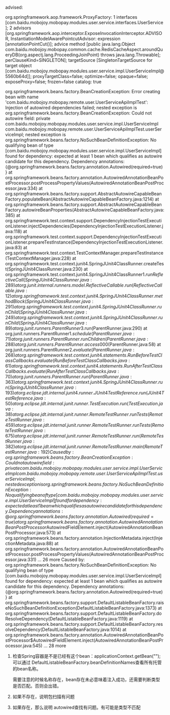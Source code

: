 advised:

org.springframework.aop.framework.ProxyFactory: 1 interfaces [com.baidu.mobojoy.mobopay.modules.user.service.interfaces.UserService]; 2 advisors [org.springframework.aop.interceptor.ExposeInvocationInterceptor.ADVISOR, InstantiationModelAwarePointcutAdvisor: expression [annotationPointCut()]; advice method [public java.lang.Object com.baidu.mobojoy.mobopay.common.cache.RedisCacheAspect.aroundQueryDB(org.aspectj.lang.ProceedingJoinPoint) throws java.lang.Throwable]; perClauseKind=SINGLETON]; targetSource [SingletonTargetSource for target object [com.baidu.mobojoy.mobopay.modules.user.service.impl.UserServiceImpl@5560b64d]]; proxyTargetClass=false; optimize=false; opaque=false; exposeProxy=false; frozen=false
catalog: true


org.springframework.beans.factory.BeanCreationException: Error creating bean with name 'com.baidu.mobojoy.mobopay.remote.user.UserServiceApiImplTest': Injection of autowired dependencies failed; nested exception is org.springframework.beans.factory.BeanCreationException: Could not autowire field: private com.baidu.mobojoy.mobopay.modules.user.service.impl.UserServiceImpl com.baidu.mobojoy.mobopay.remote.user.UserServiceApiImplTest.userServiceImpl; nested exception is org.springframework.beans.factory.NoSuchBeanDefinitionException: No qualifying bean of type [com.baidu.mobojoy.mobopay.modules.user.service.impl.UserServiceImpl] found for dependency: expected at least 1 bean which qualifies as autowire candidate for this dependency. Dependency annotations: {@org.springframework.beans.factory.annotation.Autowired(required=true)}
	at org.springframework.beans.factory.annotation.AutowiredAnnotationBeanPostProcessor.postProcessPropertyValues(AutowiredAnnotationBeanPostProcessor.java:334)
	at org.springframework.beans.factory.support.AbstractAutowireCapableBeanFactory.populateBean(AbstractAutowireCapableBeanFactory.java:1214)
	at org.springframework.beans.factory.support.AbstractAutowireCapableBeanFactory.autowireBeanProperties(AbstractAutowireCapableBeanFactory.java:385)
	at org.springframework.test.context.support.DependencyInjectionTestExecutionListener.injectDependencies(DependencyInjectionTestExecutionListener.java:118)
	at org.springframework.test.context.support.DependencyInjectionTestExecutionListener.prepareTestInstance(DependencyInjectionTestExecutionListener.java:83)
	at org.springframework.test.context.TestContextManager.prepareTestInstance(TestContextManager.java:228)
	at org.springframework.test.context.junit4.SpringJUnit4ClassRunner.createTest(SpringJUnit4ClassRunner.java:230)
	at org.springframework.test.context.junit4.SpringJUnit4ClassRunner$1.runReflectiveCall(SpringJUnit4ClassRunner.java:289)
	at org.junit.internal.runners.model.ReflectiveCallable.run(ReflectiveCallable.java:12)
	at org.springframework.test.context.junit4.SpringJUnit4ClassRunner.methodBlock(SpringJUnit4ClassRunner.java:291)
	at org.springframework.test.context.junit4.SpringJUnit4ClassRunner.runChild(SpringJUnit4ClassRunner.java:249)
	at org.springframework.test.context.junit4.SpringJUnit4ClassRunner.runChild(SpringJUnit4ClassRunner.java:89)
	at org.junit.runners.ParentRunner$3.run(ParentRunner.java:290)
	at org.junit.runners.ParentRunner$1.schedule(ParentRunner.java:71)
	at org.junit.runners.ParentRunner.runChildren(ParentRunner.java:288)
	at org.junit.runners.ParentRunner.access$000(ParentRunner.java:58)
	at org.junit.runners.ParentRunner$2.evaluate(ParentRunner.java:268)
	at org.springframework.test.context.junit4.statements.RunBeforeTestClassCallbacks.evaluate(RunBeforeTestClassCallbacks.java:61)
	at org.springframework.test.context.junit4.statements.RunAfterTestClassCallbacks.evaluate(RunAfterTestClassCallbacks.java:70)
	at org.junit.runners.ParentRunner.run(ParentRunner.java:363)
	at org.springframework.test.context.junit4.SpringJUnit4ClassRunner.run(SpringJUnit4ClassRunner.java:193)
	at org.eclipse.jdt.internal.junit4.runner.JUnit4TestReference.run(JUnit4TestReference.java:50)
	at org.eclipse.jdt.internal.junit.runner.TestExecution.run(TestExecution.java:38)
	at org.eclipse.jdt.internal.junit.runner.RemoteTestRunner.runTests(RemoteTestRunner.java:459)
	at org.eclipse.jdt.internal.junit.runner.RemoteTestRunner.runTests(RemoteTestRunner.java:675)
	at org.eclipse.jdt.internal.junit.runner.RemoteTestRunner.run(RemoteTestRunner.java:382)
	at org.eclipse.jdt.internal.junit.runner.RemoteTestRunner.main(RemoteTestRunner.java:192)
Caused by: org.springframework.beans.factory.BeanCreationException: Could not autowire field: private com.baidu.mobojoy.mobopay.modules.user.service.impl.UserServiceImpl com.baidu.mobojoy.mobopay.remote.user.UserServiceApiImplTest.userServiceImpl; nested exception is org.springframework.beans.factory.NoSuchBeanDefinitionException: No qualifying bean of type [com.baidu.mobojoy.mobopay.modules.user.service.impl.UserServiceImpl] found for dependency: expected at least 1 bean which qualifies as autowire candidate for this dependency. Dependency annotations: {@org.springframework.beans.factory.annotation.Autowired(required=true)}
	at org.springframework.beans.factory.annotation.AutowiredAnnotationBeanPostProcessor$AutowiredFieldElement.inject(AutowiredAnnotationBeanPostProcessor.java:573)
	at org.springframework.beans.factory.annotation.InjectionMetadata.inject(InjectionMetadata.java:88)
	at org.springframework.beans.factory.annotation.AutowiredAnnotationBeanPostProcessor.postProcessPropertyValues(AutowiredAnnotationBeanPostProcessor.java:331)
	... 26 more
Caused by: org.springframework.beans.factory.NoSuchBeanDefinitionException: No qualifying bean of type [com.baidu.mobojoy.mobopay.modules.user.service.impl.UserServiceImpl] found for dependency: expected at least 1 bean which qualifies as autowire candidate for this dependency. Dependency annotations: {@org.springframework.beans.factory.annotation.Autowired(required=true)}
	at org.springframework.beans.factory.support.DefaultListableBeanFactory.raiseNoSuchBeanDefinitionException(DefaultListableBeanFactory.java:1373)
	at org.springframework.beans.factory.support.DefaultListableBeanFactory.doResolveDependency(DefaultListableBeanFactory.java:1119)
	at org.springframework.beans.factory.support.DefaultListableBeanFactory.resolveDependency(DefaultListableBeanFactory.java:1014)
	at org.springframework.beans.factory.annotation.AutowiredAnnotationBeanPostProcessor$AutowiredFieldElement.inject(AutowiredAnnotationBeanPostProcessor.java:545)
	... 28 more


1. 检查Spring容器是不是已经有这个bean：applicationContext.getBean(""); 可以通过 DefaultListableBeanFactory.beanDefinitionNames查看所有托管的bean名称。

	需要注意的时候名称存在，bean存在未必意味着注入成功，还需要判断类型是否匹配。否则会出错。
2. 如果不存在，说明包扫描有问题
3. 如果存在，那么说明 autowired查找有问题。有可能是类型不匹配
